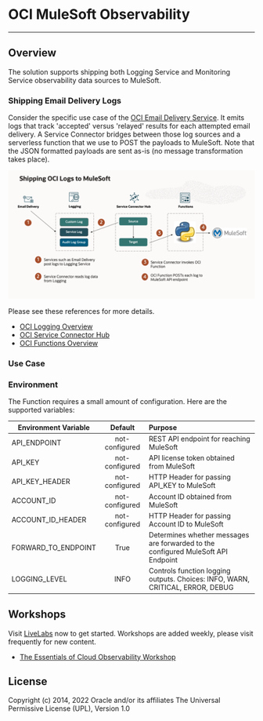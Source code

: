 # OCI MuleSoft Observability

---

## Overview

The solution supports shipping both Logging Service and Monitoring Service observability
data sources to MuleSoft.  

### Shipping Email Delivery Logs 

Consider the specific use case of the
[OCI Email Delivery Service](https://docs.oracle.com/en-us/iaas/Content/Logging/Reference/details_for_emaildelivery.htm#details_for_emaildelivery).  It 
emits logs that track 'accepted' versus 'relayed' results for each attempted email delivery.  A Service Connector
bridges between those log sources and a serverless function that we use to POST the payloads to MuleSoft.
Note that the JSON formatted payloads are sent as-is (no message transformation takes place).

![](images/logs-impl.png)

Please see these references for more details.

- [OCI Logging Overview](https://docs.oracle.com/en-us/iaas/Content/Logging/Concepts/loggingoverview.htm)
- [OCI Service Connector Hub](https://docs.oracle.com/en-us/iaas/Content/service-connector-hub/overview.htm)
- [OCI Functions Overview](https://docs.oracle.com/en-us/iaas/Content/Functions/Concepts/functionsoverview.htm)

### Use Case

### Environment

The Function requires a small amount of configuration.  Here are the supported variables:

| Environment Variable | Default           | Purpose                                                                           |
|---------------------|:-------------:|:----------------------------------------------------------------------------------|
| API_ENDPOINT        | not-configured | REST API endpoint for reaching MuleSoft                                           |
| API_KEY             | not-configured      | API license token obtained from MuleSoft                                          |
| API_KEY_HEADER      | not-configured      | HTTP Header for passing API_KEY to MuleSoft                                       |
| ACCOUNT_ID          | not-configured      | Account ID obtained from MuleSoft                                                 |
| ACCOUNT_ID_HEADER   | not-configured      | HTTP Header for passing Account ID to MuleSoft                                    |
| FORWARD_TO_ENDPOINT | True      | Determines whether messages are forwarded to the configured MuleSoft API Endpoint |
| LOGGING_LEVEL       | INFO     | Controls function logging outputs.  Choices: INFO, WARN, CRITICAL, ERROR, DEBUG   |



## Workshops

Visit [LiveLabs](http://bit.ly/golivelabs) now to get started.  Workshops are added weekly, please visit frequently for new content.

- [The Essentials of Cloud Observability Workshop](https://apexapps.oracle.com/pls/apex/dbpm/r/livelabs/view-workshop?wid=708)

## License
Copyright (c) 2014, 2022 Oracle and/or its affiliates
The Universal Permissive License (UPL), Version 1.0
